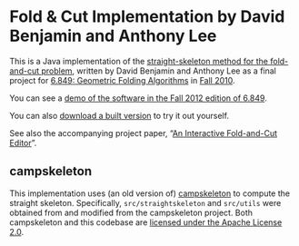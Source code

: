 # Fold & Cut Implementation by David Benjamin and Anthony Lee

This is a Java implementation of the [straight-skeleton method for the
fold-and-cut problem](http://erikdemaine.org/foldcut/#skeleton),
written by David Benjamin and Anthony Lee as a final project for
[6.849: Geometric Folding Algorithms](http://courses.csail.mit.edu/6.849/)
in [Fall 2010](http://courses.csail.mit.edu/6.849/fall10/).

You can see a [demo of the software in the Fall 2012 edition of
6.849](http://courses.csail.mit.edu/6.849/fall12/lectures/C08.html).

You can also [download a built
version](https://github.com/6849-2020/fold-and-cut-2010/releases)
to try it out yourself.

See also the accompanying project paper,
&ldquo;[An Interactive Fold-and-Cut Editor](http://courses.csail.mit.edu/6.849/fall10/project/fold-and-cut.pdf)&rdquo;.

## campskeleton

This implementation uses (an old version of)
[campskeleton](https://github.com/twak/campskeleton/) to compute the
straight skeleton.  Specifically, `src/straightskeleton` and `src/utils`
were obtained from and modified from the campskeleton project.
Both campskeleton and this codebase are
[licensed under the Apache License 2.0](LICENSE).
